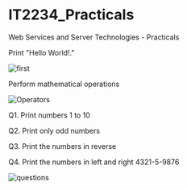 # IT2234_Practicals
Web Services and Server Technologies - Practicals

Print "Hello World!."

![first](https://github.com/user-attachments/assets/e9611012-d76a-4dd9-b268-b3cf819356e4)

Perform mathematical operations

![Operators](https://github.com/user-attachments/assets/7821c7f4-0aa3-4fbd-8d82-6037c406a17f)

Q1. Print numbers 1 to 10

Q2. Print only odd numbers

Q3. Print the numbers in reverse

Q4. Print the numbers in left and right 4321-5-9876

![questions](https://github.com/user-attachments/assets/a52dd032-41c7-46fd-8a1f-7040aff7311f)

